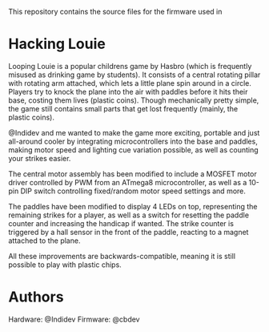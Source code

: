 This repository contains the source files for the firmware used in

# Hacking Louie

Looping Louie is a popular childrens game by Hasbro (which is frequently misused as drinking game by students).
It consists of a central rotating pillar with rotating arm attached, which lets a little plane spin around in a circle.
Players try to knock the plane into the air with paddles before it hits their base, costing them lives (plastic coins).
Though mechanically pretty simple, the game still contains small parts that get lost frequently (mainly, the plastic coins).

@Indidev and me wanted to make the game more exciting, portable and just all-around cooler by integrating microcontrollers
into the base and paddles, making motor speed and lighting cue variation possible, as well as counting your strikes easier.

The central motor assembly has been modified to include a MOSFET motor driver controlled by PWM from an ATmega8 microcontroller,
as well as a 10-pin DIP switch controlling fixed/random motor speed settings and more.

The paddles have been modified to display 4 LEDs on top, representing the remaining strikes for a player, as well as a switch
for resetting the paddle counter and increasing the handicap if wanted. The strike counter is triggered by a hall sensor in the front
of the paddle, reacting to a magnet attached to the plane.

All these improvements are backwards-compatible, meaning it is still possible to play with plastic chips.

# Authors

Hardware: @Indidev
Firmware: @cbdev 
